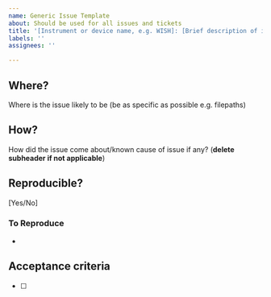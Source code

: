 ```yaml
---
name: Generic Issue Template
about: Should be used for all issues and tickets
title: '[Instrument or device name, e.g. WISH]: [Brief description of issue]'
labels: ''
assignees: ''

---
```


## Where?
Where is the issue likely to be (be as specific as possible e.g. filepaths)

## How?
How did the issue come about/known cause of issue if any? (**delete subheader if not applicable**)

## Reproducible?
[Yes/No]

### To Reproduce
- 

## Acceptance criteria 
- [ ] 
